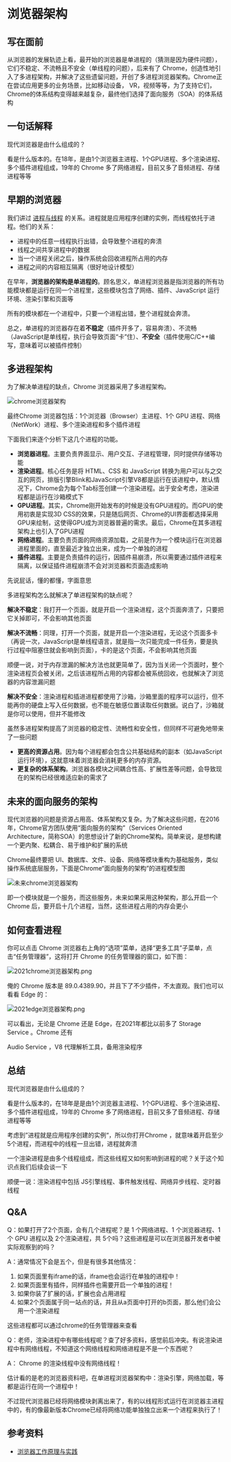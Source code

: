 # 浏览器架构



## 写在面前

从浏览器的发展轨迹上看，最开始的浏览器是单进程的（猜测是因为硬件问题），它们不稳定、不流畅且不安全（单线程的问题），后来有了 Chrome，创造性地引入了多进程架构，并解决了这些遗留问题，开创了多进程浏览器架构。Chrome正在尝试应用更多的业务场景，比如移动设备， VR，视频等等，为了支持它们， Chrome的体系结构变得越来越复杂，最终他们选择了面向服务（SOA）的体系结构



## 一句话解释

现代浏览器是由什么组成的？

看是什么版本的。在18年，是由1个浏览器主进程、1个GPU进程、多个渲染进程、多个插件进程组成，19年的 Chrome 多了网络进程，目前又多了音频进程、存储进程等等



## 早期的浏览器

我们讲过 [进程与线程](../CSBasic/进程与线程.md) 的关系。进程就是应用程序创建的实例，而线程依托于进程。他们的关系：

- 进程中的任意一线程执行出错，会导致整个进程的奔溃
- 线程之间共享进程中的数据
- 当一个进程关闭之后，操作系统会回收进程所占用的内存
- 进程之间的内容相互隔离（很好地设计模型）

在早年，**浏览器的架构是单进程的**。顾名思义，单进程浏览器是指浏览器的所有功能模块都是运行在同一个进程里，这些模块包含了网络、插件、JavaScript 运行环境、渲染引擎和页面等

所有的模块都在一个进程中，只要一个进程出错，整个进程就会奔溃。

总之，单进程的浏览器存在着**不稳定**（插件开多了，容易奔溃）、不流畅（JavaScript是单线程，执行会导致页面“卡”住）、**不安全**（插件使用C/C++编写，意味着可以被插件控制）



## 多进程架构

为了解决单进程的缺点，Chrome 浏览器采用了多进程架构。

![chrome浏览器架构](https://i.loli.net/2021/04/08/ncHPaq13yEGXMVY.png)

最终Chrome 浏览器包括：1个浏览器（Browser）主进程、1个 GPU 进程、网络（NetWork）进程、多个渲染进程和多个插件进程

下面我们来逐个分析下这几个进程的功能。

- **浏览器进程**。主要负责界面显示、用户交互、子进程管理，同时提供存储等功能
- **渲染进程**。核心任务是将 HTML、CSS 和 JavaScript 转换为用户可以与之交互的网页，排版引擎Blink和JavaScript引擎V8都是运行在该进程中，默认情况下，Chrome会为每个Tab标签创建一个渲染进程。出于安全考虑，渲染进程都是运行在沙箱模式下
- **GPU进程**。其实，Chrome刚开始发布的时候是没有GPU进程的。而GPU的使用初衷是实现3D CSS的效果，只是随后网页、Chrome的UI界面都选择采用GPU来绘制，这使得GPU成为浏览器普遍的需求。最后，Chrome在其多进程架构上也引入了GPU进程
- **网络进程**。主要负责页面的网络资源加载，之前是作为一个模块运行在浏览器进程里面的，直至最近才独立出来，成为一个单独的进程
- **插件进程**。主要是负责插件的运行，因插件易崩溃，所以需要通过插件进程来隔离，以保证插件进程崩溃不会对浏览器和页面造成影响

先说屁话，懂的都懂，字面意思

多进程架构怎么就解决了单进程架构的缺点呢？

**解决不稳定**：我打开一个页面，就是开启一个渲染进程，这个页面奔溃了，只要把它关掉即可，不会影响其他页面

**解决不流畅**：同理，打开一个页面，就是开启一个渲染进程，无论这个页面多卡（再说一次，JavaScript是单线程语言，就是指一次只能完成一件任务，要是执行过程中阻塞住就会影响到页面），卡的是这个页面，不会影响其他页面

顺便一说，对于内存泄漏的解决方法也就更简单了，因为当关闭一个页面时，整个渲染进程页会被关闭，之后该进程所占用的内容都会被系统回收，也就解决了浏览器的内容泄漏问题

**解决不安全**：渲染进程和插进进程都使用了沙箱，沙箱里面的程序可以运行，但不能再你的硬盘上写入任何数据，也不能在敏感位置读取任何数据。说白了，沙箱就是你可以使用，但并不能修改

虽然多进程架构提高了浏览器的稳定性、流畅性和安全性，但同样不可避免地带来了一些问题

- **更高的资源占用**。因为每个进程都会包含公共基础结构的副本（如JavaScript运行环境），这就意味着浏览器会消耗更多的内存资源。
- **更复杂的体系架构**。浏览器各模块之间耦合性高、扩展性差等问题，会导致现在的架构已经很难适应新的需求了



## 未来的面向服务的架构

现代浏览器的问题是资源占用高、体系架构又复杂。为了解决这些问题，在2016年，Chrome官方团队使用“面向服务的架构”（Services Oriented Architecture，简称SOA）的思想设计了新的Chrome架构。简单来说，是想构建一个更内聚、松耦合、易于维护和扩展的系统

Chrome最终要把 UI、数据库、文件、设备、网络等模块重构为基础服务，类似操作系统底层服务，下面是Chrome“面向服务的架构”的进程模型图

![未来chrome浏览器架构](https://i.loli.net/2021/04/08/jq7odUmM9nIB5ZA.png)

即一个模块就是一个服务，而这些服务，未来如果采用这种架构，那么开启一个 Chrome 后，要开启十几个进程，当然，这些进程占用的内存会更小



## 如何查看进程

你可以点击 Chrome 浏览器右上角的“选项”菜单，选择“更多工具”子菜单，点击“任务管理器”，这将打开 Chrome 的任务管理器的窗口，如下图：

![2021chrome浏览器架构.png](https://i.loli.net/2021/04/08/LT47a1MI8KOe9EZ.png)

俺的 Chrome 版本是 89.0.4389.90，并且下了不少插件，不太直观。我们也可以看看 Edge 的：

![2021edge浏览器架构.png](https://i.loli.net/2021/04/08/wThiYNMVQXzvqZg.png)

可以看出，无论是 Chrome 还是 Edge，在2021年都比以前多了 Storage Service 。Chrome 还有

Audio Service ，V8 代理解析工具，备用渲染程序



## 总结

现代浏览器是由什么组成的？

看是什么版本的，在18年是是由1个浏览器主进程、1个GPU进程、多个渲染进程、多个插件进程组成，19年的 Chrome 多了网络进程，目前又多了音频进程、存储进程等等

考虑到”进程就是应用程序创建的实例“，所以你打开Chrome ，就意味着开启至少5个进程，而进程中的线程一旦出错，进程就奔溃

一个渲染进程是由多个线程组成，而这些线程又如何影响到进程的呢？关于这个知识点我们后续会谈一下

顺便一说：渲染进程中包括 JS引擎线程、事件触发线程、网络异步线程、定时器线程



## Q&A

Q：如果打开了2个页面，会有几个进程呢？是 1 个网络进程、1 个浏览器进程、1 个 GPU 进程以及 2个渲染进程，共 5个吗？这些进程是可以在浏览器开发者中被实际观察到的吗？

A：通常情况下会是五个，但是有很多其他情况：

1. 如果页面里有iframe的话，iframe也会运行在单独的进程中！
2. 如果页面里有插件，同样插件也需要开启一个单独的进程！
3. 如果你装了扩展的话，扩展也会占用进程
4. 如果2个页面属于同一站点的话，并且从a页面中打开的b页面，那么他们会公用一个渲染进程

这些进程都可以通过chrome的任务管理器来查看



Q：老师，渲染进程中有哪些线程呢？查了好多资料，感觉前后冲突。有说渲染进程中有网络线程，不知道这个网络线程和网络进程是不是一个东西呢？

A： Chrome 的渲染线程中没有网络线程！

估计看的是老的浏览器资料吧，在单进程浏览器架构中：渲染引擎，网络加载，等都是运行在同一个进程中！

不过现代浏览器已经将网络模块剥离出来了，有的以线程形式运行在浏览器主进程中的，有的像最新版本Chrome已经将网络功能单独独立出来一个进程来执行了！





## 参考资料

- [浏览器工作原理与实践](https://time.geekbang.org/column/article/132931)